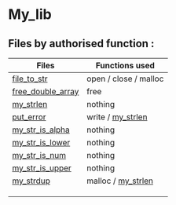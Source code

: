 # My_lib

## Files by authorised function :

| Files                                         | Functions used                         |
|-----------------------------------------------|----------------------------------------|
| [file_to_str](/lib/file_to_str.c)             | open / close / malloc                  |
| [free_double_array](/lib/free_double_array.c) | free                                   |
| [my_strlen](/lib/my_strlen.c)                 | nothing                                |
| [put_error](/lib/put_error.c)                 | write / [my_strlen](/lib/my_strlen.c)  |
| [my_str_is_alpha](/lib/my_str_is_alpha.c)     | nothing                                |
| [my_str_is_lower](/lib/my_str_is_lower.c)     | nothing                                |
| [my_str_is_num](/lib/my_str_is_num.c)         | nothing                                |
| [my_str_is_upper](/lib/my_str_is_upper.c)     | nothing                                |
| [my_strdup](/lib/my_strdup.c)                 | malloc / [my_strlen](/lib/my_strlen.c) |
|                                               |                                        |
|                                               |                                        |
|                                               |                                        |
